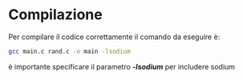 # Compilazione
Per compilare il codice correttamente il comando da eseguire è:
```bash
gcc main.c rand.c -o main -lsodium
```
è importante specificare il parametro ***-lsodium*** per includere sodium 